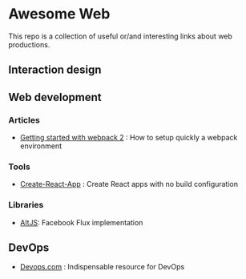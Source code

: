 # Awesome Web

This repo is a collection of useful or/and interesting links about web productions.

## Interaction design

## Web development

### Articles

- [Getting started with webpack 2](https://blog.madewithenvy.com/getting-started-with-webpack-2-ed2b86c68783) : How to setup quickly a webpack environment

### Tools

- [Create-React-App](https://github.com/facebookincubator/create-react-app) : Create React apps with no build configuration

### Libraries

- [AltJS](http://alt.js.org/): Facebook Flux implementation

## DevOps

- [Devops.com](https://devops.com/) : Indispensable resource for DevOps 